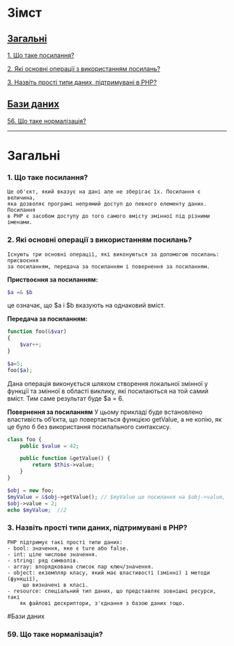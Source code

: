 # Зімст

## [Загальні](#загальні)

[1. Що таке посилання?](#що-таке-посилання)

[2. Які основні операції з використанням посилань?](#1.-які-основні-операції-з-використанням-посилань)

[3. Назвіть прості типи даних, підтримувані в РНР?](#назвіть-прості-типи-даних-підтримувані-в-рнр)

## [Бази даних](#бази-даних)

[56. Що таке нормалізація?](#що-таке-нормалізація)

---

# Загальні

### **1. Що таке посилання?**

    Це об'єкт, який вказує на дані але не зберігає їх. Посилання є величина,
    яка дозволяє програмі непрямий доступ до певного елементу даних. Посилання
    в PHP є засобом доступу до того самого вмісту змінної під різними іменами.

### **2. Які основні операції з використанням посилань?**

    Існують три основні операції, які виконуються за допомогою посилань: присвоєння
    за посиланням, передача за посиланням і повернення за посиланням.

**Приствоєння за посиланням:**
```php
$a =& $b
```
це означає, що \$a і $b вказують на однаковий вміст.

**Передача за посиланням:**
```php
function foo(&$var)
{
    $var++;
}

$a=5;
foo($a);
```
Дана операція виконується шляхом створення локальної змінної у функції та змінної в області виклику, які посилаються на той самий вміст. Тим саме результат буде \$a = 6.

**Повернення за посиланням**
У цьому прикладі буде встановлено властивість об’єкта, що повертається функцією getValue, а не копію, як це було б без використання посилального синтаксису.
```php
class foo {
    public $value = 42;

    public function &getValue() {
        return $this->value;
    }
}

$obj = new foo;
$myValue = &$obj->getValue(); // $myValue це посилання на $obj->value, що дорівнює 42.
$obj->value = 2;
echo $myValue;  //2
```
### **3. Назвіть прості типи даних, підтримувані в РНР?**
    PHP підтримує такі прості типи даних:
    - bool: значення, яке є ture або false.
    - int: ціле числове значення.
    - string: ряд символів.
    - array: впорядкована список пар ключ/значення.
    - object: eкземпляр класу, який має властивості (змінні) і методи (функції),
         що визначені в класі.
    - resource: cпеціальний тип даних, що представляє зовнішні ресурси, такі 
        як файлові дескриптори, з'єднання з базою даних тощо.

#Бази даних
### **59. Що таке нормалізація?**
